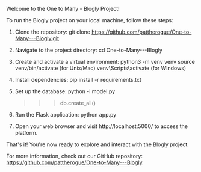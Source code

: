 Welcome to the One to Many - Blogly Project!

To run the Blogly project on your local machine, follow these steps:

1. Clone the repository:
   git clone https://github.com/pattherogue/One-to-Many---Blogly.git
   
2. Navigate to the project directory:
   cd One-to-Many---Blogly
   
3. Create and activate a virtual environment:
   python3 -m venv venv
   source venv/bin/activate (for Unix/Mac)
   venv\Scripts\activate (for Windows)
   
4. Install dependencies:
   pip install -r requirements.txt
   
5. Set up the database:
   python -i model.py
   >>> db.create_all()

6. Run the Flask application:
   python app.py
   
7. Open your web browser and visit http://localhost:5000/ to access the platform.

That's it! You're now ready to explore and interact with the Blogly project.

For more information, check out our GitHub repository: https://github.com/pattherogue/One-to-Many---Blogly
